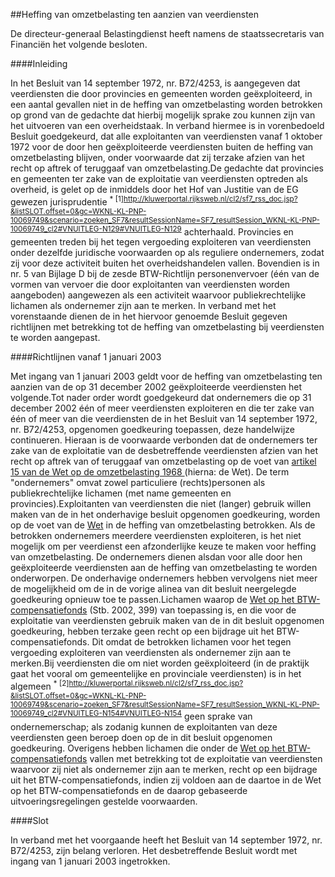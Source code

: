 <meta http-equiv='Content-Type' content='text/html; charset=utf-8' />

##Heffing van omzetbelasting ten aanzien van veerdiensten

De directeur-generaal Belastingdienst heeft namens de staatssecretaris van Financiën het volgende besloten.    

####Inleiding

In het Besluit van 14 september 1972, nr. B72/4253, is aangegeven dat veerdiensten die door provincies en gemeenten worden geëxploiteerd, in een aantal gevallen niet in de heffing van omzetbelasting worden betrokken op grond van de gedachte dat hierbij mogelijk sprake zou kunnen zijn van het uitvoeren van een overheidstaak. In verband hiermee is in vorenbedoeld Besluit goedgekeurd, dat alle exploitanten van veerdiensten vanaf 1 oktober 1972 voor de door hen geëxploiteerde veerdiensten buiten de heffing van omzetbelasting blijven, onder voorwaarde dat zij terzake afzien van het recht op aftrek of teruggaaf van omzetbelasting.De gedachte dat provincies en gemeenten ter zake van de exploitatie van veerdiensten optreden als overheid, is gelet op de inmiddels door het Hof van Justitie van de EG gewezen jurisprudentie <sup>* [1]http://kluwerportal.rijksweb.nl/cl2/sf7_rss_doc.jsp?&listSLOT.offset=0&gc=WKNL-KL-PNP-10069749&scenario=zoeken_SF7&resultSessionName=SF7_resultSession_WKNL-KL-PNP-10069749_cl2#VNUITLEG-N129#VNUITLEG-N129</sup> achterhaald. Provincies en gemeenten treden bij het tegen vergoeding exploiteren van veerdiensten onder dezelfde juridische voorwaarden op als reguliere ondernemers, zodat zij voor deze activiteit buiten het overheidshandelen vallen. Bovendien is in nr. 5 van Bijlage D bij de zesde BTW-Richtlijn personenvervoer (één van de vormen van vervoer die door exploitanten van veerdiensten worden aangeboden) aangewezen als een activiteit waarvoor publiekrechtelijke lichamen als ondernemer zijn aan te merken. In verband met het vorenstaande dienen de in het hiervoor genoemde Besluit gegeven richtlijnen met betrekking tot de heffing van omzetbelasting bij veerdiensten te worden aangepast.  

####Richtlijnen vanaf 1 januari 2003

Met ingang van 1 januari 2003 geldt voor de heffing van omzetbelasting ten aanzien van de op 31 december 2002 geëxploiteerde veerdiensten het volgende.Tot nader order wordt goedgekeurd dat ondernemers die op 31 december 2002 één of meer veerdiensten exploiteren en die ter zake van één of meer van die veerdiensten de in het Besluit van 14 september 1972, nr. B72/4253, opgenomen goedkeuring toepassen, deze handelwijze continueren. Hieraan is de voorwaarde verbonden dat de ondernemers ter zake van de exploitatie van de desbetreffende veerdiensten afzien van het recht op aftrek van of teruggaaf van omzetbelasting op de voet van [artikel 15 van de Wet op de omzetbelasting 1968 ](../../../../../../../../../wet/wet/op/de/omzetbelasting/1968/BWBR0002629/README.md)(hierna: de Wet). De term "ondernemers" omvat zowel particuliere (rechts)personen als publiekrechtelijke lichamen (met name gemeenten en provincies).Exploitanten van veerdiensten die niet (langer) gebruik willen maken van de in het onderhavige besluit opgenomen goedkeuring, worden op de voet van de [Wet](../../../../../../../../../wet/wet/op/de/omzetbelasting/1968/BWBR0002629/README.md) in de heffing van omzetbelasting betrokken. Als de betrokken ondernemers meerdere veerdiensten exploiteren, is het niet mogelijk om per veerdienst een afzonderlijke keuze te maken voor heffing van omzetbelasting. De ondernemers dienen alsdan voor alle door hen geëxploiteerde veerdiensten aan de heffing van omzetbelasting te worden onderworpen. De onderhavige ondernemers hebben vervolgens niet meer de mogelijkheid om de in de vorige alinea van dit besluit neergelegde goedkeuring opnieuw toe te passen.Lichamen waarop de [Wet op het BTW-compensatiefonds](../../../../../../../../../wet/wet/op/het/btw-compensatiefonds/BWBR0013817/README.md) (Stb. 2002, 399) van toepassing is, en die voor de exploitatie van veerdiensten gebruik maken van de in dit besluit opgenomen goedkeuring, hebben terzake geen recht op een bijdrage uit het BTW-compensatiefonds. Dit omdat de betrokken lichamen voor het tegen vergoeding exploiteren van veerdiensten als ondernemer zijn aan te merken.Bij veerdiensten die om niet worden geëxploiteerd (in de praktijk gaat het vooral om gemeentelijke en provinciale veerdiensten) is in het algemeen <sup>* [2]http://kluwerportal.rijksweb.nl/cl2/sf7_rss_doc.jsp?&listSLOT.offset=0&gc=WKNL-KL-PNP-10069749&scenario=zoeken_SF7&resultSessionName=SF7_resultSession_WKNL-KL-PNP-10069749_cl2#VNUITLEG-N154#VNUITLEG-N154</sup> geen sprake van ondernemerschap; als zodanig kunnen de exploitanten van deze veerdiensten geen beroep doen op de in dit besluit opgenomen goedkeuring. Overigens hebben lichamen die onder de [Wet op het BTW-compensatiefonds](../../../../../../../../../wet/wet/op/het/btw-compensatiefonds/BWBR0013817/README.md) vallen met betrekking tot de exploitatie van veerdiensten waarvoor zij niet als ondernemer zijn aan te merken, recht op een bijdrage uit het BTW-compensatiefonds, indien zij voldoen aan de daartoe in de Wet op het BTW-compensatiefonds en de daarop gebaseerde uitvoeringsregelingen gestelde voorwaarden.

####Slot

In verband met het voorgaande heeft het Besluit van 14 september 1972, nr. B72/4253, zijn belang verloren. Het desbetreffende Besluit wordt met ingang van 1 januari 2003 ingetrokken.  
